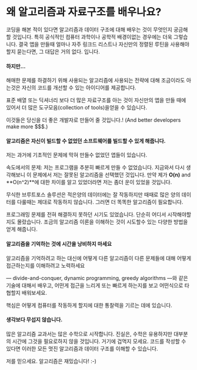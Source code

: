 # 왜 알고리즘과 자료구조를 배우나요?

코딩을 해본 적이 있다면 알고리즘과 데이터 구조에 대해 배우는 것이 무엇인지 궁금해 할 것입니다. 특히 공식적인 컴퓨터 과학이나 공학적 배경이없는 경우에는 더욱 그렇습니다.
결국 앱을 만들때 얼마나 자주 링크드 리스트나 자신만의 정렬된 루틴을 사용해야 할지 묻는다면, 그 대답은 거의 없다. 입니다.

#### **하지만...**
해매한 문제를 하결하기 위해 사용되는 알고리즘에 사용되는 전략에 대해 조금이라도 아는것은 자신의 코드를 개선할 수 있는 아이디어를 제공합니다.

표준 배열 또는 딕셔너리 보다 더 많은 자료구조를 아는 것이 자신만의 앱을 만들 때에 있어서 더 많은 도구모음(collection of tools)을얻을 수 있습니다.

이것들은 당신을 더 좋은 개발자로 만들어 줄 것입니다.! (And better developers make more $$$.)

#### 알고리즘은 자신이 빌드할 수 없었던 소프트웨어를 빌드할 수 있게 해줍니다.
저는 과거에 기초적인 문제에 막혀 만들수 없었던 앱들이 있습니다.

속도에서의 문제: 저는 프로그램을 추분히 빠르게 만들 수 없었습니다. 지금와서 다시 생각해보니 이 문제에서 저는 잘못된 알고리즘을 선택했던 것입니다. 만약 제가 **O(n)** and **O(n^2)**에 대한 차이를 알고 있었더라면 저는 좀더 운이 있었을 것입니다.

무식한 브루트포스 솔루션은 적은양의 데이터에는 잘 작동하지만 때때로 많은 양의 데이터를 다룰때는 제대로 작동하지 않습니다. 그러면 더 똑똑한 알고리즘이 필요합니다.

프로그래밍 문제를 전혀 해결하지 못하던 시기도 있었습니다. 단순히 어디서 시작해야할지도 몰랐습니다. 조금의 알고리즘 이론을 이해하는 것이 시도할수 있는 다양한 방법을 얻게 해줍니다.

#### 알고리즘을 기억하는 것에 시간을 낭비하지 마세요

알고리즘을 기억하려고 하는 대신에 어떻게 다른 알고리즘이 다른 문제들에 대해 어떻게 접근하는지를 이해하려고 노력하세요

— divide-and-conquer, dynamic programming, greedy algorithms —와 같은 기술에 대해서 배우고, 어떤게 접근을 느리게 또는 빠르게 하는지를 보고 어떤식으로 타협할지 배워보세요.

핵심은 어떻게 컴퓨터를 작동하게 할지에 대한 통찰력을 기르는 데에 있습니다.

#### 생각보다 무섭지 않습니다.

많은 알고리즘 교과서는 많은 수학으로 시작합니다. 진실은, 수학은 유용하지만 대부분의 시간에 그것을 필요로하지 않을 것입니다. 거기에 겁먹지 모세요. 코드를 작성할 수 있다면 이러한 모든 멋진 알고리즘과 데이터 구조를 이해할 수 있습니다.

저를 믿으세요. 알고리즘은 재밌습니다! :-)
